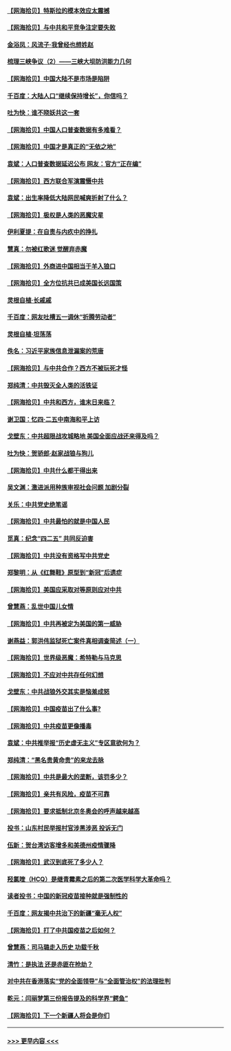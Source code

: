 #### [【网海拾贝】特斯拉的模本效应太震撼](../pages/nsc993/n12925626.md?t=05070502) 
#### [【网海拾贝】与中共和平竞争注定要失败](../pages/nsc993/n12923326.md?t=05070502) 
#### [金浴凤：风流子‧我曾经也想姓赵](../pages/nsc993/n12920911.md?t=05070502) 
#### [梳理三峡争议（2）——三峡大坝防洪能力几何](../pages/nsc993/n12920173.md?t=05070502) 
#### [【网海拾贝】中国大陆不是市场是陷阱](../pages/nsc993/n12920143.md?t=05070502) 
#### [千百度：大陆人口“继续保持增长”，你信吗？](../pages/nsc993/n12918946.md?t=05070502) 
#### [吐为快：谁不晓妖共这一套](../pages/nsc993/n12918941.md?t=05070502) 
#### [【网海拾贝】中国人口普查数据有多难看？](../pages/nsc993/n12917822.md?t=05070502) 
#### [【网海拾贝】中国才是真正的“无依之地”](../pages/nsc993/n12915845.md?t=05070502) 
#### [袁斌：人口普查数据延迟公布 网友：官方“正在编”](../pages/nsc993/n12915748.md?t=05070502) 
#### [【网海拾贝】西方联合军演震慑中共](../pages/nsc993/n12913466.md?t=05070502) 
#### [袁斌：出生率降低大陆网民喊爽折射了什么？](../pages/nsc993/n12913365.md?t=05070502) 
#### [【网海拾贝】极权是人类的恶魔灾星](../pages/nsc993/n12910697.md?t=05070502) 
#### [伊利夏提：在自责与内疚中的挣扎](../pages/nsc993/n12910493.md?t=05070502) 
#### [慧真：勿被红歌迷 觉醒弃赤魔](../pages/nsc993/n12910485.md?t=05070502) 
#### [【网海拾贝】外商进中国相当于羊入狼口](../pages/nsc993/n12908274.md?t=05070502) 
#### [【网海拾贝】全方位抗共已成美国长远国策](../pages/nsc993/n12906878.md?t=05070502) 
#### [灵根自植‧长戚戚](../pages/nsc993/n12905585.md?t=05070502) 
#### [千百度：网友吐槽五一调休“折腾劳动者”](../pages/nsc993/n12905934.md?t=05070502) 
#### [灵根自植‧坦荡荡](../pages/nsc993/n12905562.md?t=05070502) 
#### [佚名：习近平家族信息泄漏案的荒唐](../pages/nsc993/n12904705.md?t=05070502) 
#### [【网海拾贝】与中共合作？西方不被玩死才怪](../pages/nsc993/n12903873.md?t=05070502) 
#### [郑纯清：中共毁灭全人类的活铁证](../pages/nsc993/n12903785.md?t=05070502) 
#### [【网海拾贝】中共和西方，谁末日来临？](../pages/nsc993/n12903482.md?t=05070502) 
#### [谢卫国：忆四‧二五中南海和平上访](../pages/nsc993/n12902192.md?t=05070502) 
#### [戈壁东：中共超限战攻城略地 美国全面应战还来得及吗？](../pages/nsc993/n12902297.md?t=05070502) 
#### [吐为快：贺骄郎‧赵家战狼与狗儿](../pages/nsc993/n12902280.md?t=05070502) 
#### [【网海拾贝】中共什么都干得出来](../pages/nsc993/n12897500.md?t=05070502) 
#### [吴文渊：激进派用种族审视社会问题 加剧分裂](../pages/nsc993/n12893881.md?t=05070502) 
#### [关乐：中共党史绝笔谣](../pages/nsc993/n12897270.md?t=05070502) 
#### [【网海拾贝】中共最怕的就是中国人民](../pages/nsc993/n12894705.md?t=05070502) 
#### [觅真：纪念“四二五” 共同反迫害](../pages/nsc993/n12894553.md?t=05070502) 
#### [【网海拾贝】中共没有资格写中共党史](../pages/nsc993/n12892231.md?t=05070502) 
#### [郑黎明：从《红舞鞋》原型到“新冠”后遗症](../pages/nsc993/n12890469.md?t=05070502) 
#### [【网海拾贝】美国应采取对等原则应对中共](../pages/nsc993/n12889176.md?t=05070502) 
#### [曾慧燕：乱世中国儿女情](../pages/nsc993/n12887931.md?t=05070502) 
#### [【网海拾贝】中共再被定为美国的第一威胁](../pages/nsc993/n12887580.md?t=05070502) 
#### [谢燕益：郭洪伟监狱死亡案件真相调查简述（一）](../pages/nsc993/n12885648.md?t=05070502) 
#### [【网海拾贝】世界级恶魔：希特勒与马克思](../pages/nsc993/n12884062.md?t=05070502) 
#### [【网海拾贝】不应对中共存任何幻想](../pages/nsc993/n12881460.md?t=05070502) 
#### [戈壁东：中共战狼外交其实是恼羞成怒](../pages/nsc993/n12880392.md?t=05070502) 
#### [【网海拾贝】中国疫苗出了什么事?](../pages/nsc993/n12879124.md?t=05070502) 
#### [【网海拾贝】中共疫苗更像播毒](../pages/nsc993/n12876631.md?t=05070502) 
#### [袁斌：中共推举报“历史虚无主义”专区意欲何为？](../pages/nsc993/n12876530.md?t=05070502) 
#### [郑纯清：“黑名贵黄命贵”的来龙去脉](../pages/nsc993/n12875589.md?t=05070502) 
#### [【网海拾贝】中共是最大的垄断，该罚多少？](../pages/nsc993/n12874006.md?t=05070502) 
#### [【网海拾贝】亲共有风险，疫苗不可靠](../pages/nsc993/n12872224.md?t=05070502) 
#### [【网海拾贝】要求抵制北京冬奥会的呼声越来越高](../pages/nsc993/n12868962.md?t=05070502) 
#### [投书：山东村民举报村官涉黑涉恶 投诉无门](../pages/nsc993/n12869726.md?t=05070502) 
#### [伍新：贺台湾访客增多和美德州疫情骤降](../pages/nsc993/n12865651.md?t=05070502) 
#### [【网海拾贝】武汉到底死了多少人？](../pages/nsc993/n12863707.md?t=05070502) 
#### [羟氯喹（HCQ）是继青霉素之后的第二次医学科学大革命吗？](../pages/nsc993/n12638564.md?t=05070502) 
#### [读者投书：中国的新冠疫苗接种就是强制性的](../pages/nsc993/n12859932.md?t=05070502) 
#### [千百度：网友揭中共治下的新疆“毫无人权”](../pages/nsc993/n12858385.md?t=05070502) 
#### [【网海拾贝】打了中共国疫苗之后如何？](../pages/nsc993/n12857866.md?t=05070502) 
#### [曾慧燕：司马璐走入历史 功载千秋](../pages/nsc993/n12856996.md?t=05070502) 
#### [清竹：是执法 还是赤匪在抢劫？](../pages/nsc993/n12856952.md?t=05070502) 
#### [对中共在香港落实“党的全面领导”与“全面管治权”的法理批判](../pages/nsc993/n12856929.md?t=05070502) 
#### [乾元：闫丽梦第三份报告提及的科学界“鳄鱼”](../pages/nsc993/n12855985.md?t=05070502) 
#### [【网海拾贝】下一个新疆人将会是你们](../pages/nsc993/n12855864.md?t=05070502) 

----
#### [ >>> 更早内容 <<< ](../indexes/nsc993-earlier.md)
